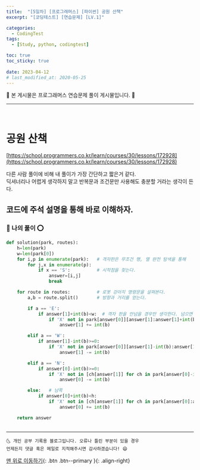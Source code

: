 ```yaml
---
title:  "[5일차] [프로그래머스] [파이썬] 공원 산책" 
excerpt: "[코딩테스트] [연습문제] [LV.1]"

categories:
  - CodingTest
tags:
  - [Study, python, codingtest]

toc: true
toc_sticky: true
 
date: 2023-04-12
# last_modified_at: 2020-05-25
---
```


🎀 본 게시물은 프로그래머스 연습문제 풀이 게시물입니다. 🎀 

---
<br>

# 공원 산책

[https://school.programmers.co.kr/learn/courses/30/lessons/172928](https://school.programmers.co.kr/learn/courses/30/lessons/172928)


다른 사람 풀이에 비해 내 풀이가 가장 간단하고 짧은거 같다. <br>
딕셔너리나 어렵게 생각하지 말고 반복문과 조건문만 사용해도 충분할 거라는 생각이 든다.

코드에 주석 설명을 통해 바로 이해하자.
---

### 🚀 나의 풀이 ⭕

```python
def solution(park, routes):
    h=len(park)
    w=len(park[0])
    for i,p in enumerate(park):   # 격자판은 무조건 행, 열 완전 탐색을 통해 
        for j,x in enumerate(p):
            if x == 'S':          # 시작점을 찾는다. 
                answer=[i,j]
                break

    for route in routes:          # 로봇 강아지 명령문을 살펴본다.
        a,b = route.split()       # 방향과 거리를 얻는다. 

        if a == 'E':
            if answer[1]+int(b)<w:  # 격자 판을 안넘을 경우만 생각한다. 넘으면 명령을 무시하라고 설명에 써져있다. 
                if 'X' not in park[answer[0]][answer[1]:answer[1]+int(b)+1]:  # 로봇이 갈 거리에 장애물 'X'가 있는지 살펴보고 없으면 명령을 수행한다.
                    answer[1] += int(b)

        elif a == 'W':
            if answer[1]-int(b)>=0:
                if 'X' not in park[answer[0]][answer[1]-int(b):answer[1]+1]:
                    answer[1] -= int(b)

        elif a == 'N':
            if answer[0]-int(b)>=0:
                if 'X' not in [ch[answer[1]] for ch in park[answer[0]-int(b):answer[0]+1]]:
                    answer[0] -= int(b)

        else:   # 남쪽 
            if answer[0]+int(b)<h:
                if 'X' not in [ch[answer[1]] for ch in park[answer[0]:answer[0]+int(b)+1]]:
                    answer[0] += int(b)

    return answer
        

```


***
    🌜 개인 공부 기록용 블로그입니다. 오류나 틀린 부분이 있을 경우 
    언제든지 댓글 혹은 메일로 지적해주시면 감사하겠습니다! 😄

[맨 위로 이동하기](#){: .btn .btn--primary }{: .align-right}